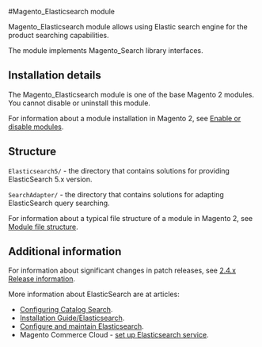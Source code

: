 #Magento_Elasticsearch module

Magento_Elasticsearch module allows using Elastic search engine for the product searching capabilities.

The module implements Magento_Search library interfaces.

## Installation details

The Magento_Elasticsearch module is one of the base Magento 2 modules. You cannot disable or uninstall this module.

For information about a module installation in Magento 2, see [Enable or disable modules](https://devdocs.magento.com/guides/v2.4/install-gde/install/cli/install-cli-subcommands-enable.html).

## Structure

`Elasticsearch5/` - the directory that contains solutions for  providing ElasticSearch 5.x version.

`SearchAdapter/` - the directory that contains solutions for adapting ElasticSearch query searching.

For information about a typical file structure of a module in Magento 2, see [Module file structure](https://devdocs.magento.com/guides/v2.4/extension-dev-guide/build/module-file-structure.html#module-file-structure).

## Additional information

For information about significant changes in patch releases, see [2.4.x Release information](https://devdocs.magento.com/guides/v2.4/release-notes/bk-release-notes.html).

More information about ElasticSearch are at articles:

- [Configuring Catalog Search](https://docs.magento.com/user-guide/catalog/search-configuration.html).
- [Installation Guide/Elasticsearch](https://devdocs.magento.com/guides/v2.4/install-gde/prereq/elasticsearch.html).
- [Configure and maintain Elasticsearch](https://devdocs.magento.com/guides/v2.4/config-guide/elasticsearch/es-overview.html).
- Magento Commerce Cloud - [set up Elasticsearch service](https://devdocs.magento.com/cloud/project/services-elastic.html).
